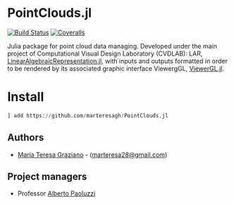 # PointClouds.jl

[![Build Status](https://travis-ci.org/marteresagh/PointClouds.jl.svg)](https://travis-ci.org/marteresagh/PointClouds.jl)
[![Coveralls](https://coveralls.io/repos/github/marteresagh/PointClouds.jl/badge.svg?branch=master)](https://coveralls.io/github/marteresagh/PointClouds.jl?branch=master)

Julia package for point cloud data managing. Developed under the main project of Computational Visual Design Laboratory (CVDLAB): LAR, [LinearAlgebraicRepresentation.jl](https://github.com/cvdlab/LinearAlgebraicRepresentation.jl), with inputs and outputs formatted in order to be rendered by its associated graphic interface ViewergGL, [ViewerGL.jl](https://github.com/cvdlab/ViewerGL.jl).

# Install
```julia
] add https://github.com/marteresagh/PointClouds.jl
```

## Authors
 - [Maria Teresa Graziano](https://github.com/marteresagh) - (marteresa28@gmail.com)

## Project managers
- Professor [Alberto Paoluzzi](http://paoluzzi.dia.uniroma3.it)
